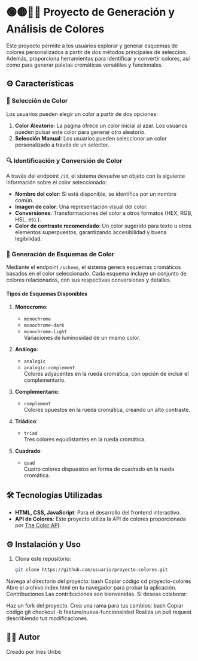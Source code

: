 # 🟢🟡🔵🔴 Proyecto de Generación y Análisis de Colores

Este proyecto permite a los usuarios explorar y generar esquemas de colores personalizados a partir de dos métodos principales de selección. Además, proporciona herramientas para identificar y convertir colores, así como para generar paletas cromáticas versátiles y funcionales.

## ⚙️ Características

### 🎨 Selección de Color
Los usuarios pueden elegir un color a partir de dos opciones:
1. **Color Aleatorio**: La página ofrece un color inicial al azar. Los usuarios pueden pulsar este color para generar otro aleatorio.
2. **Selección Manual**: Los usuarios pueden seleccionar un color personalizado a través de un selector.

### 🔍 Identificación y Conversión de Color
A través del endpoint `/id`, el sistema devuelve un objeto con la siguiente información sobre el color seleccionado:
- **Nombre del color**: Si está disponible, se identifica por un nombre común.
- **Imagen de color**: Una representación visual del color.
- **Conversiones**: Transformaciones del color a otros formatos (HEX, RGB, HSL, etc.).
- **Color de contraste recomendado**: Un color sugerido para texto u otros elementos superpuestos, garantizando accesibilidad y buena legibilidad.

### 🌈 Generación de Esquemas de Color
Mediante el endpoint `/scheme`, el sistema genera esquemas cromáticos basados en el color seleccionado. Cada esquema incluye un conjunto de colores relacionados, con sus respectivas conversiones y detalles.

#### Tipos de Esquemas Disponibles
1. **Monocromo**:
   - `monochrome`
   - `monochrome-dark`
   - `monochrome-light`  
   Variaciones de luminosidad de un mismo color.

2. **Análogo**:
   - `analogic`
   - `analogic-complement`  
   Colores adyacentes en la rueda cromática, con opción de incluir el complementario.

3. **Complementario**:
   - `complement`  
   Colores opuestos en la rueda cromática, creando un alto contraste.

4. **Triádico**:
   - `triad`  
   Tres colores equidistantes en la rueda cromática.

5. **Cuadrado**:
   - `quad`  
   Cuatro colores dispuestos en forma de cuadrado en la rueda cromática.

## 🛠️ Tecnologías Utilizadas
- **HTML, CSS, JavaScript**: Para el desarrollo del frontend interactivo.
- **API de Colores**: Este proyecto utiliza la API de colores proporcionada por [The Color API](https://github.com/joshbeckman/thecolorapi).

## ⚙️ Instalación y Uso
1. Clona este repositorio:
   ```bash
   git clone https://github.com/usuario/proyecto-colores.git
Navega al directorio del proyecto:
bash
Copiar código
cd proyecto-colores
Abre el archivo index.html en tu navegador para probar la aplicación.
Contribuciones
Las contribuciones son bienvenidas. Si deseas colaborar:

Haz un fork del proyecto.
Crea una rama para tus cambios:
bash
Copiar código
git checkout -b feature/nueva-funcionalidad
Realiza un pull request describiendo tus modificaciones.


## :woman_juggling: Autor
Creado por Ines Uribe







